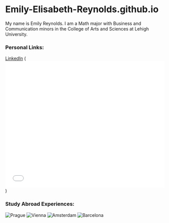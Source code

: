 # Emily-Elisabeth-Reynolds.github.io

My name is Emily Reynolds. I am a Math major with Business and Communication minors in the College of Arts and Sciences at Lehigh University. 

### Personal Links:
[LinkedIn](https://www.linkedin.com/in/eereynolds/)
(<iframe id="datawrapper-chart-3dqR9" src="//datawrapper.dwcdn.net/3dqR9/1/" scrolling="no" frameborder="0" allowtransparency="true" style="width: 0; min-width: 100% !important;" height="400"></iframe><script type="text/javascript">if("undefined"==typeof window.datawrapper)window.datawrapper={};window.datawrapper["3dqR9"]={},window.datawrapper["3dqR9"].embedDeltas={"100":654,"200":493,"300":434,"400":417,"500":400,"700":383,"800":383,"900":383,"1000":383},window.datawrapper["3dqR9"].iframe=document.getElementById("datawrapper-chart-3dqR9"),window.datawrapper["3dqR9"].iframe.style.height=window.datawrapper["3dqR9"].embedDeltas[Math.min(1e3,Math.max(100*Math.floor(window.datawrapper["3dqR9"].iframe.offsetWidth/100),100))]+"px",window.addEventListener("message",function(a){if("undefined"!=typeof a.data["datawrapper-height"])for(var b in a.data["datawrapper-height"])if("3dqR9"==b)window.datawrapper["3dqR9"].iframe.style.height=a.data["datawrapper-height"][b]+"px"});</script>)

### Study Abroad Experiences:
![Prague](https://www.prague.eu/img/pragueeu/u/property/logo-for-share-v2.jpg)
![Vienna](https://www.imp.ac.at/fileadmin/content/Large-Header-Images/vienna.jpg)
![Amsterdam](https://www.telegraph.co.uk/content/dam/Travel/Destinations/Europe/Netherlands/Amsterdam/Amsterdam-xlarge.jpg)
![Barcelona](http://blog.colourfulrebel.com/en/files/2017/10/shutterstock_88980592.jpg)
